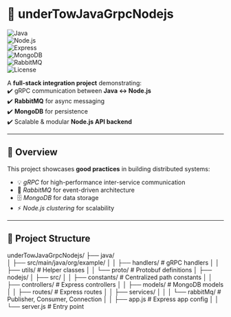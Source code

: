 # 🚀 underTowJavaGrpcNodejs  

![Java](https://img.shields.io/badge/Java-11-orange?logo=java&logoColor=white)  
![Node.js](https://img.shields.io/badge/Node.js-18-green?logo=node.js&logoColor=white)  
![Express](https://img.shields.io/badge/Express.js-grey?logo=express&logoColor=white)  
![MongoDB](https://img.shields.io/badge/MongoDB-4.x-brightgreen?logo=mongodb&logoColor=white)  
![RabbitMQ](https://img.shields.io/badge/RabbitMQ-3.x-ff6600?logo=rabbitmq&logoColor=white)  
![License](https://img.shields.io/badge/License-MIT-blue)  

A **full-stack integration project** demonstrating:  
✔️ gRPC communication between **Java ↔ Node.js**  
✔️ **RabbitMQ** for async messaging  
✔️ **MongoDB** for persistence  
✔️ Scalable & modular **Node.js API backend**  

---

## 📖 Overview  

This project showcases **good practices** in building distributed systems:  
- 💡 *gRPC* for high-performance inter-service communication  
- 🐇 *RabbitMQ* for event-driven architecture  
- 🗄️ *MongoDB* for data storage  
- ⚡ *Node.js clustering* for scalability  

---

## 📂 Project Structure  


underTowJavaGrpcNodejs/
├── java/                         
│   ├── src/main/java/org/example/
│   │   ├── handlers/             # gRPC handlers
│   │   ├── utils/                # Helper classes
│   │   └── proto/                # Protobuf definitions
│
├── nodejs/
│   ├── src/
│   │   ├── constants/            # Centralized path constants
│   │   ├── controllers/          # Express controllers
│   │   ├── models/               # MongoDB models
│   │   ├── routes/               # Express routes
│   │   ├── services/
│   │   │   └── rabbitMq/         # Publisher, Consumer, Connection
│   │   ├── app.js                # Express app config
│   │   └── server.js             # Entry point
